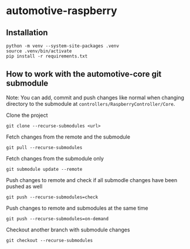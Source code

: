 # automotive-raspberry

## Installation

```
python -m venv --system-site-packages .venv
source .venv/bin/activate
pip install -r requirements.txt
```

## How to work with the automotive-core git submodule

Note: You can add, commit and push changes like normal when changing directory to the submodule at `controllers/RaspberryController/Core`.

Clone the project

```
git clone --recurse-submodules <url>
```

Fetch changes from the remote and the submodule

```
git pull --recurse-submodules
```

Fetch changes from the submodule only

```
git submodule update --remote
```

Push changes to remote and check if all submodle changes have been pushed as well

```
git push --recurse-submodules=check
```

Push changes to remote and submodules at the same time

```
git push --recurse-submodules=on-demand
```

Checkout another branch with submodule changes

```
git checkout --recurse-submodules
```